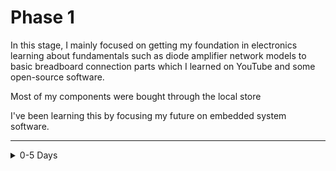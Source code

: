# Phase 1

In this stage, I mainly focused on getting my foundation in electronics learning about fundamentals such as diode amplifier network models to basic breadboard connection parts which I learned on YouTube and some open-source software. 

Most of my components were bought through the local store

I've been learning this by focusing my future on embedded system software.

---

<details>
  <summary>0-5 Days</summary>
  
  ## Basic Electronics
  - Resistors
  - Potentiometers
  - Capacitors
  - Inductors
  - Wiring
  - Multimeter
  - Semiconductors
  - Ideal and Practical Sources
  - Switches
  - Electromagnets

<details>

<summary>6-10 Days</summary>
    
## Basic electronics components:
- Bread Board
- Resistor Series Parallel
- LEDs

</details>

<details>
<summary>7-9 Days</summary>

## Analog Integrated Circuits

</details>

<details>
<summary>10-12 Days</summary>

## Digital Circuits

</details>

<details>
<summary>13-15 Days</summary>

## Power Supplies

</details>

<details>
<summary>16-18 Days</summary>

## Electromagnetic Compatibility

</details>

<details>
<summary>19-21 Days</summary>

## General Product Design

</details>

---

[Go back home](https://github.com/AnshumanFauzdar/100DaysOfHardware)

